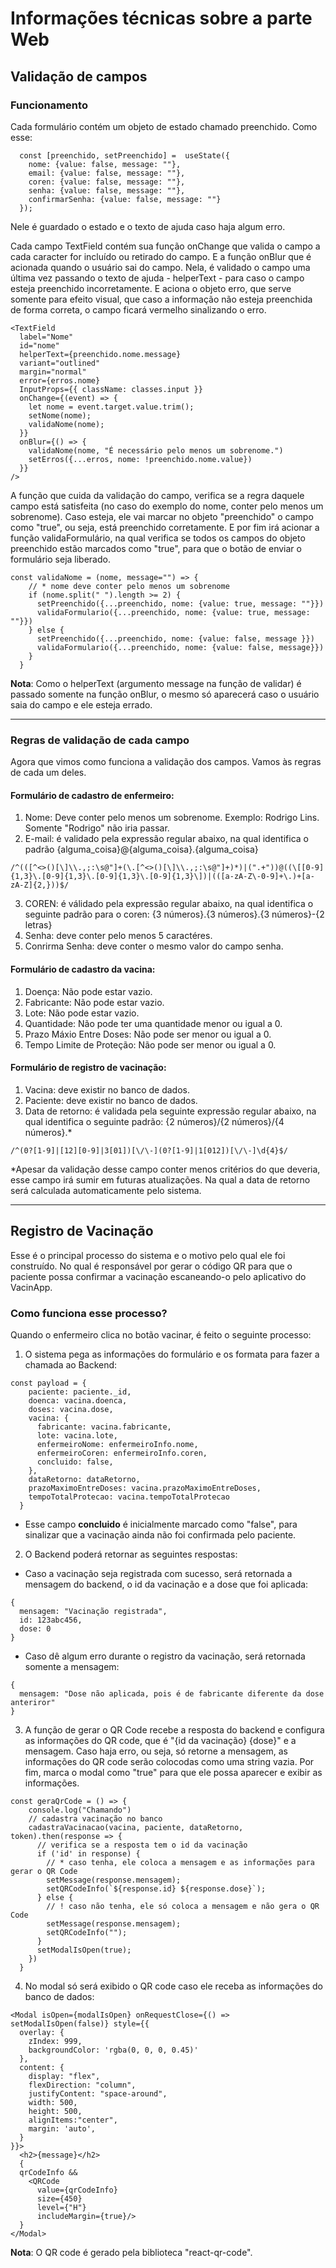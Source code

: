 # Informações técnicas sobre a parte Web

## Validação de campos

### Funcionamento
Cada formulário contém um objeto de estado chamado preenchido.
Como esse:

```
  const [preenchido, setPreenchido] =  useState({
    nome: {value: false, message: ""},
    email: {value: false, message: ""},
    coren: {value: false, message: ""},
    senha: {value: false, message: ""},
    confirmarSenha: {value: false, message: ""}
  });
```

Nele é guardado o estado e o texto de ajuda caso haja algum erro.

Cada campo TextField contém sua função onChange que valida o campo a cada caracter for incluído ou retirado do campo.
E a função onBlur que é acionada quando o usuário sai do campo. Nela, é validado o campo uma última vez passando o texto de ajuda - helperText - para caso o campo esteja preenchido incorretamente. E aciona o objeto erro, que serve somente para efeito visual, que caso a informação não esteja preenchida de forma correta, o campo ficará vermelho sinalizando o erro.

```
<TextField
  label="Nome"
  id="nome"
  helperText={preenchido.nome.message}
  variant="outlined"
  margin="normal"
  error={erros.nome}
  InputProps={{ className: classes.input }}
  onChange={(event) => {
    let nome = event.target.value.trim();
    setNome(nome);
    validaNome(nome);
  }}
  onBlur={() => {
    validaNome(nome, "É necessário pelo menos um sobrenome.")
    setErros({...erros, nome: !preenchido.nome.value})
  }}
/>
```

A função que cuida da validação do campo, verifica se a regra daquele campo está satisfeita (no caso do exemplo do nome, conter pelo menos um sobrenome).
Caso esteja, ele vai marcar no objeto "preenchido" o campo como "true", ou seja, está preenchido corretamente.
E por fim irá acionar a função validaFormulário, na qual verifica se todos os campos do objeto preenchido estão marcados como "true", para que o botão de enviar o formulário seja liberado.

```
const validaNome = (nome, message="") => {
    // * nome deve conter pelo menos um sobrenome
    if (nome.split(" ").length >= 2) {
      setPreenchido({...preenchido, nome: {value: true, message: ""}})
      validaFormulario({...preenchido, nome: {value: true, message: ""}})
    } else {
      setPreenchido({...preenchido, nome: {value: false, message }})
      validaFormulario({...preenchido, nome: {value: false, message}})
    }
  }
```

**Nota**: Como o helperText (argumento message na função de validar) é passado somente na função onBlur, o mesmo só aparecerá caso o usuário saia do campo e ele esteja errado.

 ---

### Regras de validação de cada campo

Agora que vimos como funciona a validação dos campos. Vamos às regras de cada um deles.

#### Formulário de cadastro de enfermeiro:

1. Nome: Deve conter pelo menos um sobrenome. Exemplo: Rodrigo Lins. Somente "Rodrigo" não iria passar.
2. E-mail: é validado pela expressão regular abaixo, na qual identifica o padrão {alguma_coisa}@{alguma_coisa}.{alguma_coisa}
```
/^(([^<>()[\]\\.,;:\s@"]+(\.[^<>()[\]\\.,;:\s@"]+)*)|(".+"))@((\[[0-9]{1,3}\.[0-9]{1,3}\.[0-9]{1,3}\.[0-9]{1,3}\])|(([a-zA-Z\-0-9]+\.)+[a-zA-Z]{2,}))$/
```
3. COREN: é válidado pela expressão regular abaixo, na qual identifica o seguinte padrão para o coren: {3 números}.{3 números}.{3 números}-{2 letras}
4. Senha: deve conter pelo menos 5 caractéres.
5. Conrirma Senha: deve conter o mesmo valor do campo senha.

#### Formulário de cadastro da vacina:

1. Doença: Não pode estar vazio.
2. Fabricante: Não pode estar vazio.
3. Lote: Não pode estar vazio.
4. Quantidade: Não pode ter uma quantidade menor ou igual a 0.
5. Prazo Máxio Entre Doses: Não pode ser menor ou igual a 0.
6. Tempo Limite de Proteção: Não pode ser menor ou igual a 0.

#### Formulário de registro de vacinação:
1. Vacina: deve existir no banco de dados.
2. Paciente: deve existir no banco de dados.
3. Data de retorno: é validada pela seguinte expressão regular abaixo, na qual identifica o seguinte padrão: {2 números}/{2 números}/{4 números}.*
```
/^(0?[1-9]|[12][0-9]|3[01])[\/\-](0?[1-9]|1[012])[\/\-]\d{4}$/
```
*Apesar da validação desse campo conter menos critérios do que deveria, esse campo irá sumir em futuras atualizações. Na qual a data de retorno será calculada automaticamente pelo sistema.

---

## Registro de Vacinação

Esse é o principal processo do sistema e o motivo pelo qual ele foi construído. No qual é responsável por gerar o código QR para que o paciente possa confirmar a vacinação escaneando-o pelo aplicativo do VacinApp.

### Como funciona esse processo?

Quando o enfermeiro clica no botão vacinar, é feito o seguinte processo:
1. O sistema pega as informações do formulário e os formata para fazer a chamada ao Backend:
```
const payload = {
    paciente: paciente._id,
    doenca: vacina.doenca,
    doses: vacina.dose,
    vacina: {
      fabricante: vacina.fabricante,
      lote: vacina.lote,
      enfermeiroNome: enfermeiroInfo.nome,
      enfermeiroCoren: enfermeiroInfo.coren,
      concluido: false,
    },
    dataRetorno: dataRetorno,
    prazoMaximoEntreDoses: vacina.prazoMaximoEntreDoses,
    tempoTotalProtecao: vacina.tempoTotalProtecao
  }
```
* Esse campo **concluido** é inicialmente marcado como "false", para sinalizar que a vacinação ainda não foi confirmada pelo paciente.

2. O Backend poderá retornar as seguintes respostas:
* Caso a vacinação seja registrada com sucesso, será retornada a mensagem do backend, o id da vacinação e a dose que foi aplicada:
```
{
  mensagem: "Vacinação registrada",
  id: 123abc456,
  dose: 0
}
```
* Caso dê algum erro durante o registro da vacinação, será retornada somente a mensagem:
```
{
  mensagem: "Dose não aplicada, pois é de fabricante diferente da dose anteriror"
}
```

3. A função de gerar o QR Code recebe a resposta do backend e configura as informações do QR code, que é "{id da vacinação} {dose}" e a mensagem. Caso haja erro, ou seja, só retorne a mensagem, as informações do QR code serão colocodas como uma string vazia. Por fim, marca o modal como "true" para que ele possa aparecer e exibir as informações.
```
const geraQrCode = () => {
    console.log("Chamando")
    // cadastra vacinação no banco
    cadastraVacinacao(vacina, paciente, dataRetorno, token).then(response => {
      // verifica se a resposta tem o id da vacinação
      if ('id' in response) {
        // * caso tenha, ele coloca a mensagem e as informações para gerar o QR Code
        setMessage(response.mensagem);
        setQRCodeInfo(`${response.id} ${response.dose}`);
      } else {
        // ! caso não tenha, ele só coloca a mensagem e não gera o QR Code
        setMessage(response.mensagem);
        setQRCodeInfo("");
      }
      setModalIsOpen(true);
    })
  }
```

4. No modal só será exibido o QR code caso ele receba as informações do banco de dados:
```
<Modal isOpen={modalIsOpen} onRequestClose={() => setModalIsOpen(false)} style={{
  overlay: {
    zIndex: 999,
    backgroundColor: 'rgba(0, 0, 0, 0.45)'
  },
  content: {
    display: "flex",
    flexDirection: "column",
    justifyContent: "space-around",
    width: 500,
    height: 500,
    alignItems:"center",
    margin: 'auto',
  }
}}>
  <h2>{message}</h2>
  {
  qrCodeInfo &&
    <QRCode
      value={qrCodeInfo}
      size={450}
      level={"H"}
      includeMargin={true}/>
  }
</Modal>
```

**Nota**: O QR code é gerado pela biblioteca "react-qr-code".